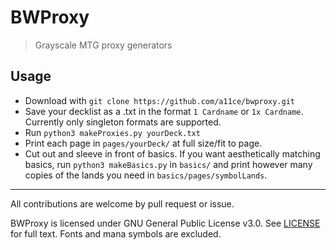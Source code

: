 # BWProxy

> Grayscale MTG proxy generators 

## Usage

- Download with `git clone https://github.com/a11ce/bwproxy.git`
- Save your decklist as a .txt in the format `1 Cardname` or `1x Cardname`. Currently only singleton formats are supported.
- Run `python3 makeProxies.py yourDeck.txt`
- Print each page in `pages/yourDeck/` at full size/fit to page.
- Cut out and sleeve in front of basics. If you want aesthetically matching basics, run `python3 makeBasics.py` in `basics/` and print however many copies of the lands you need in `basics/pages/symbolLands`.
--- 

All contributions are welcome by pull request or issue.

BWProxy is licensed under GNU General Public License v3.0. See [LICENSE](../master/LICENSE) for full text. Fonts and mana symbols are excluded.

